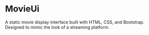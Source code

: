 # MovieUi
A static movie display interface built with HTML, CSS, and Bootstrap. Designed to mimic the look of a streaming platform.
